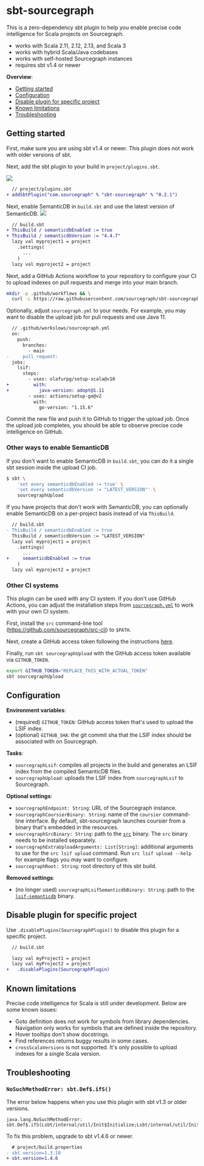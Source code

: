 # sbt-sourcegraph

This is a zero-dependency sbt plugin to help you enable precise code
intelligence for Scala projects on Sourcegraph.

- works with Scala 2.11, 2.12, 2.13, and Scala 3
- works with hybrid Scala/Java codebases
- works with self-hosted Sourcegraph instances
- requires sbt v1.4 or newer

**Overview**:

- [Getting started](#getting-started)
- [Configuration](#configuration)
- [Disable plugin for specific project](#disable-plugin-for-specific-project)
- [Known limitations](#known-limitations)
- [Troubleshooting](#troubleshooting)

## Getting started

First, make sure you are using sbt v1.4 or newer. This plugin does not work with
older versions of sbt.

Next, add the sbt plugin to your build in `project/plugins.sbt`.

[![](https://index.scala-lang.org/sourcegraph/sbt-sourcegraph/latest.svg?color=blue)](https://github.com/sourcegraph/sbt-sourcegraph/releases)

```diff
  // project/plugins.sbt
+ addSbtPlugin("com.sourcegraph" % "sbt-sourcegraph" % "0.2.1")
```

Next, enable SemanticDB in `build.sbt` and use the latest version of SemanticDB.
[![](https://index.scala-lang.org/scalameta/scalameta/latest.svg?color=blue)](https://mvnrepository.com/artifact/org.scalameta/semanticdb-scalac)

```diff
  // build.sbt
+ ThisBuild / semanticdbEnabled := true
+ ThisBuild / semanticdbVersion := "4.4.7"
  lazy val myproject1 = project
    .settings(
      ...
    )
  lazy val myproject2 = project
```

Next, add a GitHub Actions workflow to your repository to configure your CI to
upload indexes on pull requests and merge into your main branch.

```sh
mkdir -p .github/workflows && \
  curl -L https://raw.githubusercontent.com/sourcegraph/sbt-sourcegraph/master/.github/workflows/sourcegraph.yml > .github/workflows/sourcegraph.yml
```

Optionally, adjust `sourcegraph.yml` to your needs. For example, you may want to
disable the upload job for pull requests and use Java 11.

```diff
  // .github/workslows/sourcegraph.yml
  on:
    push:
      branches:
        - main
-     pull_request:
  jobs:
    lsif:
      steps:
        - uses: olafurpg/setup-scala@v10
+         with:
+           java-version: adopt@1.11
        - uses: actions/setup-go@v2
          with:
            go-version: "1.15.6"
```

Commit the new file and push it to GitHub to trigger the upload job. Once the
upload job completes, you should be able to observe precise code intelligence on
GitHub.

### Other ways to enable SemanticDB

If you don't want to enable SemanticDB in `build.sbt`, you can do it a single
sbt session inside the upload CI job.

```sh
$ sbt \
    'set every semanticdbEnabled := true' \
    'set every semanticdbVersion := "LATEST_VERSION"' \
    sourcegraphUpload
```

If you have projects that don't work with SemanticDB, you can optionally enable
SemanticDB on a per-project basis instead of via `ThisBuild`.

```diff
  // build.sbt
- ThisBuild / semanticdbEnabled := true
  ThisBuild / semanticdbVersion := "LATEST_VERSION"
  lazy val myproject1 = project
    .settings(
      ...
+     semanticdbEnabled := true
    )
  lazy val myproject2 = project
```

### Other CI systems

This plugin can be used with any CI system. If you don't use GitHub Actions, you
can adjust the installation steps from
[`sourcegraph.yml`](.github/workflows/sourcegraph.yml) to work with your own CI
system.

First, install the `src` command-line tool
(https://github.com/sourcegraph/src-cli) to `$PATH`.

Next, create a GitHub access token following the instructions
[here](https://docs.sourcegraph.com/admin/external_service/github#github-api-token-and-access).

Finally, run `sbt sourcegraphUpload` with the GitHub access token available via
`GITHUB_TOKEN`.

```sh
export GITHUB_TOKEN="REPLACE_THIS_WITH_ACTUAL_TOKEN"
sbt sourcegraphUpload
```

## Configuration

**Environment variables**:

- (required) `GITHUB_TOKEN`: GitHub access token that's used to upload the LSIF
  index.
- (optional) `GITHUB_SHA`: the git commit sha that the LSIF index should be
  associated with on Sourcegraph.

**Tasks**:

- `sourcegraphLsif`: compiles all projects in the build and generates an LSIF
  index from the compiled SemanticDB files.
- `sourcegraphUpload`: uploads the LSIF index from `sourcegraphLsif` to
  Sourcegraph.

**Optional settings**:

- `sourcegraphEndpoint: String`: URL of the Sourcegraph instance.
- `sourcegraphCoursierBinary: String`: name of the `coursier` command-line
  interface. By default, sbt-sourcegraph launches coursier from a binary that's
  embedded in the resources.
- `sourcegraphSrcBinary: String`: path to the
  [`src`](https://github.com/sourcegraph/src-cli) binary. The `src` binary needs
  to be installed separately.
- `sourcegraphExtraUploadArguments: List[String]`: additional arguments to use
  for the `src lsif upload` command. Run `src lsif upload --help` for example
  flags you may want to configure.
- `sourcegraphRoot: String`: root directory of this sbt build.

**Removed settings**:

- (no longer used) `sourcegraphLsifSemanticdbBinary: String`: path to the
  [`lsif-semanticdb`](https://github.com/sourcegraph/lsif-semanticdb/) binary.

## Disable plugin for specific project

Use `.disablePlugins(SourcegraphPlugin))` to disable this plugin for a specific
project.

```diff
  // build.sbt

  lazy val myProject1 = project
  lazy val myProject2 = project
+   .disablePlugins(SourcegraphPlugin)
```

## Known limitations

Precise code intelligence for Scala is still under development. Below are some
known issues:

- Goto definition does not work for symbols from library dependencies.
  Navigation only works for symbols that are defined inside the repository.
- Hover tooltips don't show docstrings.
- Find references returns buggy results in some cases.
- `crossScalaVersions` is not supported. It's only possible to upload indexes
  for a single Scala version.

## Troubleshooting

### `NoSuchMethodError: sbt.Def$.ifS()`

The error below happens when you use this plugin with sbt v1.3 or older
versions.

```
java.lang.NoSuchMethodError: sbt.Def$.ifS(Lsbt/internal/util/Init$Initialize;Lsbt/internal/util/Init$Initialize;Lsbt/internal/util/Init$Initialize;)Lsbt/internal/util/Init$Initialize;
```

To fix this problem, upgrade to sbt v1.4.6 or newer.

```diff
  # project/build.properties
- sbt.version=1.3.10
+ sbt.version=1.4.6
```

